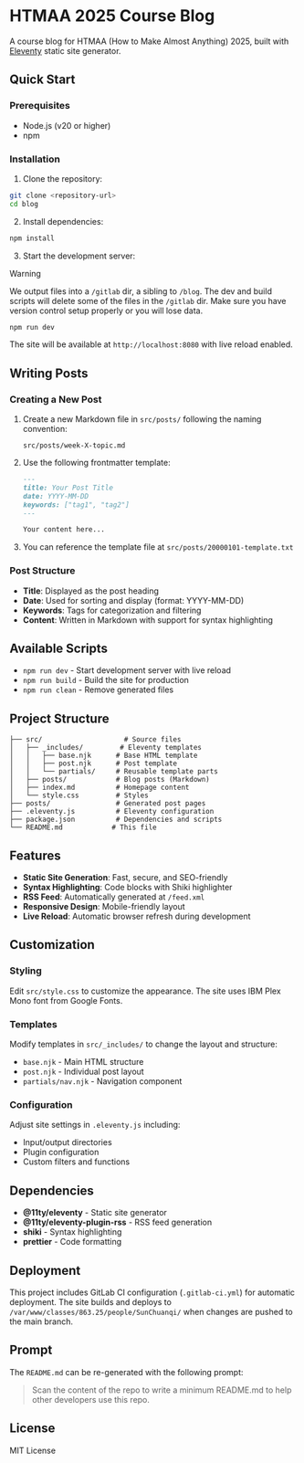 # HTMAA 2025 Course Blog

A course blog for HTMAA (How to Make Almost Anything) 2025, built with [Eleventy](https://www.11ty.dev/) static site generator.

## Quick Start

### Prerequisites

- Node.js (v20 or higher)
- npm

### Installation

1. Clone the repository:

```bash
git clone <repository-url>
cd blog
```

2. Install dependencies:

```bash
npm install
```

3. Start the development server:

> [!WARNING]
> We output files into a `/gitlab` dir, a sibling to `/blog`. The dev and build scripts will delete some of the files in the `/gitlab` dir. Make sure you have version control setup properly or you will lose data.

```bash
npm run dev
```

The site will be available at `http://localhost:8080` with live reload enabled.

## Writing Posts

### Creating a New Post

1. Create a new Markdown file in `src/posts/` following the naming convention:

   ```
   src/posts/week-X-topic.md
   ```

2. Use the following frontmatter template:

   ```markdown
   ---
   title: Your Post Title
   date: YYYY-MM-DD
   keywords: ["tag1", "tag2"]
   ---

   Your content here...
   ```

3. You can reference the template file at `src/posts/20000101-template.txt`

### Post Structure

- **Title**: Displayed as the post heading
- **Date**: Used for sorting and display (format: YYYY-MM-DD)
- **Keywords**: Tags for categorization and filtering
- **Content**: Written in Markdown with support for syntax highlighting

## Available Scripts

- `npm run dev` - Start development server with live reload
- `npm run build` - Build the site for production
- `npm run clean` - Remove generated files

## Project Structure

```
├── src/                    # Source files
│   ├── _includes/         # Eleventy templates
│   │   ├── base.njk      # Base HTML template
│   │   ├── post.njk      # Post template
│   │   └── partials/     # Reusable template parts
│   ├── posts/            # Blog posts (Markdown)
│   ├── index.md          # Homepage content
│   └── style.css         # Styles
├── posts/                # Generated post pages
├── .eleventy.js          # Eleventy configuration
├── package.json          # Dependencies and scripts
└── README.md            # This file
```

## Features

- **Static Site Generation**: Fast, secure, and SEO-friendly
- **Syntax Highlighting**: Code blocks with Shiki highlighter
- **RSS Feed**: Automatically generated at `/feed.xml`
- **Responsive Design**: Mobile-friendly layout
- **Live Reload**: Automatic browser refresh during development

## Customization

### Styling

Edit `src/style.css` to customize the appearance. The site uses IBM Plex Mono font from Google Fonts.

### Templates

Modify templates in `src/_includes/` to change the layout and structure:

- `base.njk` - Main HTML structure
- `post.njk` - Individual post layout
- `partials/nav.njk` - Navigation component

### Configuration

Adjust site settings in `.eleventy.js` including:

- Input/output directories
- Plugin configuration
- Custom filters and functions

## Dependencies

- **@11ty/eleventy** - Static site generator
- **@11ty/eleventy-plugin-rss** - RSS feed generation
- **shiki** - Syntax highlighting
- **prettier** - Code formatting

## Deployment

This project includes GitLab CI configuration (`.gitlab-ci.yml`) for automatic deployment. The site builds and deploys to `/var/www/classes/863.25/people/SunChuanqi/` when changes are pushed to the main branch.

## Prompt

The `README.md` can be re-generated with the following prompt:

> Scan the content of the repo to write a minimum README.md to help other developers use this repo.

## License

MIT License
